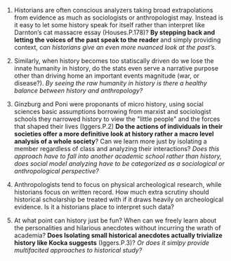 1.	Historians are often conscious analyzers taking broad extrapolations from evidence as much as sociologists or anthropologist may. Instead is it easy to let some history speak for itself rather than interpret like Darnton’s cat massacre essay (Houses.P.178)? **By stepping back and letting the voices of the past speak to the reader** and simply providing context, c*an historians give an even more nuanced look at the past’s.* 

2.	Similarly, when history becomes too statiscally driven do we lose the innate humanity in history, do the stats even serve a narrative purpose other than driving home an important events magnitude (war, or disease?). *By seeing the raw humanity in history is there a healthy balance between history and anthropology?*

3.	Ginzburg and Poni were proponants of micro history, using social sciences basic assumptions borrowing from marxist and sociologist schools they narrowed history to view the "little people" and the forces that shaped their lives (Iggers.P.2) **Do the actions of individuals in their societies offer a more definitive look at history rather a macro level analysis of a whole society**? Can we learn more just by isolating a member regardless of class and analyzing their interactions? *Does this approach have to fall into another academic school rather than history, does social model analyzing have to be categorized as a sociological or anthropological perspective?*

4.  Anthropologists tend to focus on physical archeological research, while historians focus on written record. How much extra scrutiny should historical scholarship be treated with if it draws heavily on archeological evidence. Is it a historians place to interpret such data?

5.	At what point can history just be fun? When can we freely learn about the personalities and hilarious anecdotes without incurring the wrath of academia? **Does Isolating small historical anecdotes actually trivialize history like Kocka suggests** (Iggers.P.3)? *Or does it simlpy provide multifacited approaches to historical study?*




